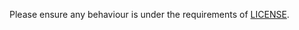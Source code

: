Please ensure any behaviour is under the requirements of [LICENSE](https://github.com/Wilhelm-Lee/Compound/LICENSE).
